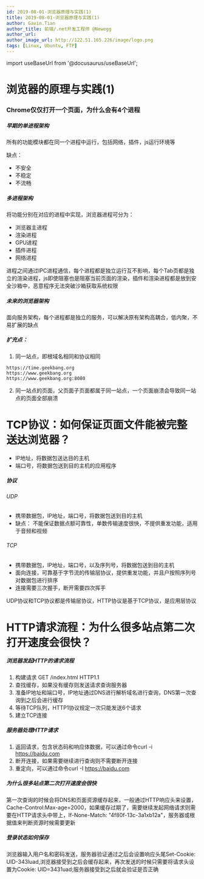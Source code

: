 ```yaml
---
id: 2019-08-01-浏览器原理与实践(1)
title: 2019-08-01-浏览器原理与实践(1)
author: Gavin.Tian
author_title: 前端/.net开发工程师 @Newegg
author_url:
author_image_url: http://122.51.165.226/image/logo.png
tags: [Linux, Ubuntu, FTP]
---
```


import useBaseUrl from '@docusaurus/useBaseUrl';

# 浏览器的原理与实践(1)
### Chrome仅仅打开一个页面，为什么会有4个进程
##### 早期的单进程架构
所有的功能模块都在同一个进程中运行，包括网络，插件，js运行环境等
<!--truncate-->

缺点：
- 不安全
- 不稳定
- 不流畅
##### 多进程架构
将功能分别在对应的进程中实现，浏览器进程可分为：
- 浏览器主进程
- 渲染进程
- GPU进程
- 插件进程
- 网络进程

进程之间通过IPC进程通信，每个进程都是独立运行互不影响，每个Tab页都是独立的渲染进程，js即使阻塞也是阻塞当前页面的渲染，插件和渲染进程都是放到安全沙箱中，恶意程序无法突破沙箱获取系统权限
##### 未来的浏览器架构
面向服务架构，每个进程都是独立的服务，可以解决原有架构高耦合，低内聚，不易扩展的缺点

##### 扩充点：
1. 同一站点，即根域名相同和协议相同
```
https://time.geekbang.org
https://www.geekbang.org
https://www.geekbang.org:8080
```
2. 同一站点的页面，父页面子页面都属于同一站点，一个页面崩溃会导致同一站点的页面全部崩溃

# TCP协议：如何保证页面文件能被完整送达浏览器？
- IP地址，将数据包送达目的主机
- 端口号，将数据包送到目的主机的应用程序

##### 协议
###### UDP
- 携带数据包，IP地址，端口号，将数据包送到目的主机
- 缺点： 不能保证数据点额可靠性，单数传输速度很快，不提供重发功能，适用于音频和视频
###### TCP
- 携带数据包，IP地址，端口号，以及序列号，将数据包送到目的主机
- 面向连接，可靠基于字节流的传输层协议，提供重发功能，并且户按照序列号对数据包进行排序
- 连接需要三次握手，断开需要四次挥手

UDP协议和TCP协议都是传输层协议，HTTP协议是基于TCP协议，是应用层协议

# HTTP请求流程：为什么很多站点第二次打开速度会很快？
##### 浏览器发起HTTP的请求流程
1. 构建请求 GET /index.html HTTP1.1
2. 查找缓存，如果没有缓存则发送请求查询服务器
3. 准备IP地址和端口号，IP地址通过DNS进行解析域名进行查询，DNS第一次查询到之后会进行缓存
4. 等待TCP队列，HTTP1协议规定一次只能发送6个请求
5. 建立TCP连接
##### 服务器处理HTTP请求
1. 返回请求，包含状态码和响应体数据，可以通过命令curl -i https://baidu.com
2. 断开连接，如果需要继续进行查询则不需要断开连接
3. 重定向，可以通过命令curl -I https://baidu.com
##### 为什么很多站点第二次打开速度会很快
第一次查询的时候会将DNS和页面资源缓存起来，一般通过HTTP响应头来设置，Cache-Control:Max-age=2000，如果缓存过期了，需要继续发起网络请求则需要在HTTP请求头中带上，If-None-Match: "4f80f-13c-3a1xb12a"，服务器或根据值来判断资源时候需要更新
##### 登录状态如何保存
浏览器输入用户名和密码发送，服务器验证通过之后会设置响应头尾Set-Cookie: UID-343luad,浏览器接受到之后会缓存起来，再次发送的时候只需要将请求头设置为Cookie: UID=3431uad;服务器接受到之后就会验证是否正确